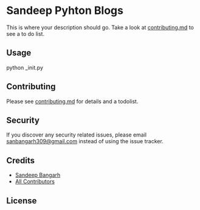 # Sandeep Pyhton Blogs

This is where your description should go. Take a look at [contributing.md](contributing.md) to see a to do list.

## Usage

python _init.py

## Contributing

Please see [contributing.md](contributing.md) for details and a todolist.

## Security

If you discover any security related issues, please email sanbangarh309@gmail.com instead of using the issue tracker.

## Credits

- [Sandeep Bangarh][link-author]
- [All Contributors][link-contributors]

## License

[link-author]: https://github.com/sanbangarh309
[link-contributors]: ../../contributors]
